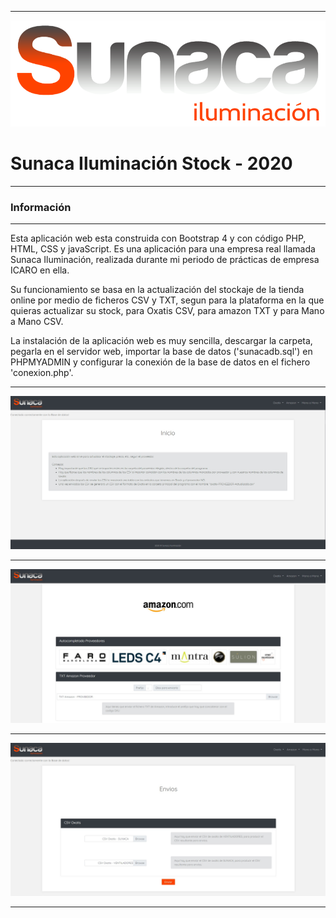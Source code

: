 ***
![img1](img/logo.png)

# Sunaca Iluminación Stock - 2020

***

### Información

***

Esta aplicación web esta construida con Bootstrap 4 y con código PHP, HTML,
CSS y javaScript. Es una aplicación para una empresa real llamada Sunaca Iluminación,
realizada durante mi periodo de prácticas de empresa ICARO en ella.

Su funcionamiento se basa en la actualización del stockaje de la tienda online por
medio de ficheros CSV y TXT, segun para la plataforma en la que quieras actualizar
su stock, para Oxatis CSV, para amazon TXT y para Mano a Mano CSV.

La instalación de la aplicación web es muy sencilla, descargar la carpeta, pegarla
en el servidor web, importar la base de datos ('sunacadb.sql') en PHPMYADMIN y configurar la conexión
de la base de datos en el fichero 'conexion.php'.

***

![img2](img/imgweb1.jpg)

***

![img3](img/imgweb2.jpg)

***

![img4](img/imgweb3.jpg)

***

